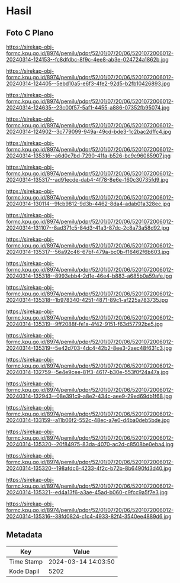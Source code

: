 # Hasil

## Foto C Plano

https://sirekap-obj-formc.kpu.go.id/8974/pemilu/pdpr/52/01/07/20/06/5201072006012-20240314-124153--fc8dfdbc-8f9c-4ee8-ab3e-024724a1862b.jpg

https://sirekap-obj-formc.kpu.go.id/8974/pemilu/pdpr/52/01/07/20/06/5201072006012-20240314-124405--5ebd10a5-e6f3-4fe2-92d5-b2fb10426893.jpg

https://sirekap-obj-formc.kpu.go.id/8974/pemilu/pdpr/52/01/07/20/06/5201072006012-20240314-124635--23c00f57-5af1-4455-a886-07352fb95074.jpg

https://sirekap-obj-formc.kpu.go.id/8974/pemilu/pdpr/52/01/07/20/06/5201072006012-20240314-124902--3c779099-949a-49cd-bde3-1c2bac2dffc4.jpg

https://sirekap-obj-formc.kpu.go.id/8974/pemilu/pdpr/52/01/07/20/06/5201072006012-20240314-135316--a6d0c7bd-7290-41fa-b526-bc9c96085907.jpg

https://sirekap-obj-formc.kpu.go.id/8974/pemilu/pdpr/52/01/07/20/06/5201072006012-20240314-135317--ad91ecde-dab4-4f78-8e6e-160c30735fd9.jpg

https://sirekap-obj-formc.kpu.go.id/8974/pemilu/pdpr/52/01/07/20/06/5201072006012-20240314-130114--9fcb9812-9d3b-4462-8da4-adab01a328ec.jpg

https://sirekap-obj-formc.kpu.go.id/8974/pemilu/pdpr/52/01/07/20/06/5201072006012-20240314-131107--8ad371c5-84d3-41a3-87dc-2c8a73a58d92.jpg

https://sirekap-obj-formc.kpu.go.id/8974/pemilu/pdpr/52/01/07/20/06/5201072006012-20240314-135317--56a92c46-67bf-479a-bc0b-f16462f6b603.jpg

https://sirekap-obj-formc.kpu.go.id/8974/pemilu/pdpr/52/01/07/20/06/5201072006012-20240314-135318--8993ebb4-2d1e-46e4-b883-a685b0a59afe.jpg

https://sirekap-obj-formc.kpu.go.id/8974/pemilu/pdpr/52/01/07/20/06/5201072006012-20240314-135318--1b978340-4251-4871-89c1-af225a783735.jpg

https://sirekap-obj-formc.kpu.go.id/8974/pemilu/pdpr/52/01/07/20/06/5201072006012-20240314-135319--9ff2088f-fe1a-4f42-9151-f63d57792be5.jpg

https://sirekap-obj-formc.kpu.go.id/8974/pemilu/pdpr/52/01/07/20/06/5201072006012-20240314-135319--5e42d703-4dc4-42b2-8ee3-2aec48f631c3.jpg

https://sirekap-obj-formc.kpu.go.id/8974/pemilu/pdpr/52/01/07/20/06/5201072006012-20240314-132759--5e4e9cee-81f3-4617-b30e-553f0f24a47a.jpg

https://sirekap-obj-formc.kpu.go.id/8974/pemilu/pdpr/52/01/07/20/06/5201072006012-20240314-132943--08e391c9-a8e2-434c-aee9-29ed69db1f68.jpg

https://sirekap-obj-formc.kpu.go.id/8974/pemilu/pdpr/52/01/07/20/06/5201072006012-20240314-133159--a11b06f2-552c-48ec-a7e0-d4ba0deb5bde.jpg

https://sirekap-obj-formc.kpu.go.id/8974/pemilu/pdpr/52/01/07/20/06/5201072006012-20240314-135320--20f84975-83da-4070-ac2d-c8508be0eba4.jpg

https://sirekap-obj-formc.kpu.go.id/8974/pemilu/pdpr/52/01/07/20/06/5201072006012-20240314-135320--198afdc6-4233-4f2c-b72b-8b6490fd3d40.jpg

https://sirekap-obj-formc.kpu.go.id/8974/pemilu/pdpr/52/01/07/20/06/5201072006012-20240314-135321--ed4a13f6-a3ae-45ad-b060-c9fcc9a5f7e3.jpg

https://sirekap-obj-formc.kpu.go.id/8974/pemilu/pdpr/52/01/07/20/06/5201072006012-20240314-135316--38fd0824-c1c4-4933-82f4-3540ee4889d6.jpg


## Metadata

| Key        | Value               |
| ---------- | ------------------- |
| Time Stamp | 2024-03-14 14:03:50 |
| Kode Dapil | 5202                |



